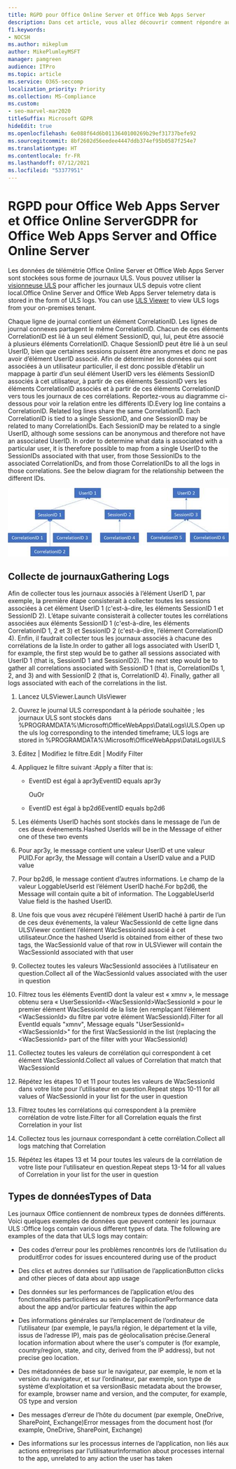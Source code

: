 ```yaml
---
title: RGPD pour Office Online Server et Office Web Apps Server
description: Dans cet article, vous allez découvrir comment répondre aux exigences du RGPD pour Office Online Server et Office Web Apps Server.
f1.keywords:
- NOCSH
ms.author: mikeplum
author: MikePlumleyMSFT
manager: pamgreen
audience: ITPro
ms.topic: article
ms.service: O365-seccomp
localization_priority: Priority
ms.collection: MS-Compliance
ms.custom:
- seo-marvel-mar2020
titleSuffix: Microsoft GDPR
hideEdit: true
ms.openlocfilehash: 6e088f64d6b0113640100269b29ef31737befe92
ms.sourcegitcommit: 8bf2602d56eedee4447ddb374ef95b0587f254e7
ms.translationtype: HT
ms.contentlocale: fr-FR
ms.lasthandoff: 07/12/2021
ms.locfileid: "53377951"
---
```

# <a name="gdpr-for-office-web-apps-server-and-office-online-server"></a><span data-ttu-id="c5e9b-103">RGPD pour Office Web Apps Server et Office Online Server</span><span class="sxs-lookup"><span data-stu-id="c5e9b-103">GDPR for Office Web Apps Server and Office Online Server</span></span>

<span data-ttu-id="c5e9b-p101">Les données de télémétrie Office Online Server et Office Web Apps Server sont stockées sous forme de journaux ULS. Vous pouvez utiliser la [visionneuse ULS](https://www.microsoft.com/download/details.aspx?id=44020) pour afficher les journaux ULS depuis votre client local.</span><span class="sxs-lookup"><span data-stu-id="c5e9b-p101">Office Online Server and Office Web Apps Server telemetry data is stored in the form of ULS logs. You can use [ULS Viewer](https://www.microsoft.com/download/details.aspx?id=44020) to view ULS logs from your on-premises tenant.</span></span>

<span data-ttu-id="c5e9b-p102">Chaque ligne de journal contient un élément CorrelationID. Les lignes de journal connexes partagent le même CorrelationID. Chacun de ces éléments CorrelationID est lié à un seul élément SessionID, qui, lui, peut être associé à plusieurs éléments CorrelationID. Chaque SessionID peut être lié à un seul UserID, bien que certaines sessions puissent être anonymes et donc ne pas avoir d’élément UserID associé. Afin de déterminer les données qui sont associées à un utilisateur particulier, il est donc possible d’établir un mappage à partir d’un seul élément UserID vers les éléments SessionID associés à cet utilisateur, à partir de ces éléments SessionID vers les éléments CorrelationID associés et à partir de ces éléments CorrelationID vers tous les journaux de ces corrélations. Reportez-vous au diagramme ci-dessous pour voir la relation entre les différents ID.</span><span class="sxs-lookup"><span data-stu-id="c5e9b-p102">Every log line contains a CorrelationID. Related log lines share the same CorrelationID. Each CorrelationID is tied to a single SessionID, and one SessionID may be related to many CorrelationIDs. Each SessionID may be related to a single UserID, although some sessions can be anonymous and therefore not have an associated UserID. In order to determine what data is associated with a particular user, it is therefore possible to map from a single UserID to the SessionIDs associated with that user, from those SessionIDs to the associated CorrelationIDs, and from those CorrelationIDs to all the logs in those correlations. See the below diagram for the relationship between the different IDs.</span></span>

![Organigramme montrant la relation entre SessionIDs et CorrelationIds](../media/gdpr-for-office-online-server-image1.jpg)

## <a name="gathering-logs"></a><span data-ttu-id="c5e9b-113">Collecte de journaux</span><span class="sxs-lookup"><span data-stu-id="c5e9b-113">Gathering Logs</span></span>

<span data-ttu-id="c5e9b-p103">Afin de collecter tous les journaux associés à l’élément UserID 1, par exemple, la première étape consisterait à collecter toutes les sessions associées à cet élément UserID 1 (c'est-à-dire, les éléments SessionID 1 et SessionID 2). L’étape suivante consisterait à collecter toutes les corrélations associées aux éléments SessionID 1 (c'est-à-dire, les éléments CorrelationID 1, 2 et 3) et SessionID 2 (c'est-à-dire, l’élément CorrelationID 4). Enfin, il faudrait collecter tous les journaux associés à chacune des corrélations de la liste.</span><span class="sxs-lookup"><span data-stu-id="c5e9b-p103">In order to gather all logs associated with UserID 1, for example, the first step would be to gather all sessions associated with UserID 1 (that is, SessionID 1 and SessionID2). The next step would be to gather all correlations associated with SessionID 1 (that is, CorrelationIDs 1, 2, and 3) and with SessionID 2 (that is, CorrelationID 4). Finally, gather all logs associated with each of the correlations in the list.</span></span>

1. <span data-ttu-id="c5e9b-117">Lancez ULSViewer.</span><span class="sxs-lookup"><span data-stu-id="c5e9b-117">Launch UlsViewer</span></span>

2. <span data-ttu-id="c5e9b-118">Ouvrez le journal ULS correspondant à la période souhaitée ; les journaux ULS sont stockés dans %PROGRAMDATA%\\Microsoft\\OfficeWebApps\\Data\\Logs\\ULS.</span><span class="sxs-lookup"><span data-stu-id="c5e9b-118">Open up the uls log corresponding to the intended timeframe; ULS logs are stored in %PROGRAMDATA%\\Microsoft\\OfficeWebApps\\Data\\Logs\\ULS</span></span>

3. <span data-ttu-id="c5e9b-119">Éditez | Modifiez le filtre.</span><span class="sxs-lookup"><span data-stu-id="c5e9b-119">Edit | Modify Filter</span></span>

4. <span data-ttu-id="c5e9b-120">Appliquez le filtre suivant :</span><span class="sxs-lookup"><span data-stu-id="c5e9b-120">Apply a filter that is:</span></span>

    - <span data-ttu-id="c5e9b-121">EventID est égal à apr3y</span><span class="sxs-lookup"><span data-stu-id="c5e9b-121">EventID equals apr3y</span></span>

      <span data-ttu-id="c5e9b-122">Ou</span><span class="sxs-lookup"><span data-stu-id="c5e9b-122">Or</span></span>

    - <span data-ttu-id="c5e9b-123">EventID est égal à bp2d6</span><span class="sxs-lookup"><span data-stu-id="c5e9b-123">EventID equals bp2d6</span></span>

5. <span data-ttu-id="c5e9b-124">Les éléments UserID hachés sont stockés dans le message de l’un de ces deux événements.</span><span class="sxs-lookup"><span data-stu-id="c5e9b-124">Hashed UserIds will be in the Message of either one of these two events</span></span>

6. <span data-ttu-id="c5e9b-125">Pour apr3y, le message contient une valeur UserID et une valeur PUID.</span><span class="sxs-lookup"><span data-stu-id="c5e9b-125">For apr3y, the Message will contain a UserID value and a PUID value</span></span>

7. <span data-ttu-id="c5e9b-p104">Pour bp2d6, le message contient d’autres informations. Le champ de la valeur LoggableUserId est l’élément UserID haché.</span><span class="sxs-lookup"><span data-stu-id="c5e9b-p104">For bp2d6, the Message will contain quite a bit of information. The LoggableUserId Value field is the hashed UserID.</span></span>

8. <span data-ttu-id="c5e9b-128">Une fois que vous avez récupéré l’élément UserID haché à partir de l’un de ces deux événements, la valeur WacSessionId de cette ligne dans ULSViewer contient l’élément WacSessionId associé à cet utilisateur.</span><span class="sxs-lookup"><span data-stu-id="c5e9b-128">Once the hashed UserId is obtained from either of these two tags, the WacSessionId value of that row in ULSViewer will contain the WacSessionId associated with that user</span></span>

9. <span data-ttu-id="c5e9b-129">Collectez toutes les valeurs WacSessionId associées à l’utilisateur en question.</span><span class="sxs-lookup"><span data-stu-id="c5e9b-129">Collect all of the WacSessionId values associated with the user in question</span></span>

10. <span data-ttu-id="c5e9b-130">Filtrez tous les éléments EventID dont la valeur est « xmnv », le message obtenu sera « UserSessionId=\<WacSessionId\>WacSessionId » pour le premier élément WacSessionId de la liste (en remplaçant l’élément \<WacSessionId\> du filtre par votre élément WacSessionId).</span><span class="sxs-lookup"><span data-stu-id="c5e9b-130">Filter for all EventId equals "xmnv", Message equals "UserSessionId=\<WacSessionId\>" for the first WacSessionId in the list (replacing the \<WacSessionId\> part of the filter with your WacSessionId)</span></span>

11. <span data-ttu-id="c5e9b-131">Collectez toutes les valeurs de corrélation qui correspondent à cet élément WacSessionId.</span><span class="sxs-lookup"><span data-stu-id="c5e9b-131">Collect all values of Correlation that match that WacSessionId</span></span>

12. <span data-ttu-id="c5e9b-132">Répétez les étapes 10 et 11 pour toutes les valeurs de WacSessionId dans votre liste pour l’utilisateur en question.</span><span class="sxs-lookup"><span data-stu-id="c5e9b-132">Repeat steps 10-11 for all values of WacSessionId in your list for the user in question</span></span>

13. <span data-ttu-id="c5e9b-133">Filtrez toutes les corrélations qui correspondent à la première corrélation de votre liste.</span><span class="sxs-lookup"><span data-stu-id="c5e9b-133">Filter for all Correlation equals the first Correlation in your list</span></span>

14. <span data-ttu-id="c5e9b-134">Collectez tous les journaux correspondant à cette corrélation.</span><span class="sxs-lookup"><span data-stu-id="c5e9b-134">Collect all logs matching that Correlation</span></span>

15. <span data-ttu-id="c5e9b-135">Répétez les étapes 13 et 14 pour toutes les valeurs de la corrélation de votre liste pour l’utilisateur en question.</span><span class="sxs-lookup"><span data-stu-id="c5e9b-135">Repeat steps 13-14 for all values of Correlation in your list for the user in question</span></span>

## <a name="types-of-data"></a><span data-ttu-id="c5e9b-136">Types de données</span><span class="sxs-lookup"><span data-stu-id="c5e9b-136">Types of Data</span></span>

<span data-ttu-id="c5e9b-p105">Les journaux Office contiennent de nombreux types de données différents. Voici quelques exemples de données que peuvent contenir les journaux ULS :</span><span class="sxs-lookup"><span data-stu-id="c5e9b-p105">Office logs contain various different types of data. The following are examples of the data that ULS logs may contain:</span></span>

- <span data-ttu-id="c5e9b-139">Des codes d’erreur pour les problèmes rencontrés lors de l’utilisation du produit</span><span class="sxs-lookup"><span data-stu-id="c5e9b-139">Error codes for issues encountered during use of the product</span></span>

- <span data-ttu-id="c5e9b-140">Des clics et autres données sur l’utilisation de l’application</span><span class="sxs-lookup"><span data-stu-id="c5e9b-140">Button clicks and other pieces of data about app usage</span></span>

- <span data-ttu-id="c5e9b-141">Des données sur les performances de l’application et/ou des fonctionnalités particulières au sein de l’application</span><span class="sxs-lookup"><span data-stu-id="c5e9b-141">Performance data about the app and/or particular features within the app</span></span>

- <span data-ttu-id="c5e9b-142">Des informations générales sur l’emplacement de l’ordinateur de l’utilisateur (par exemple, le pays/la région, le département et la ville, issus de l’adresse IP), mais pas de géolocalisation précise.</span><span class="sxs-lookup"><span data-stu-id="c5e9b-142">General location information about where the user's computer is (for example, country/region, state, and city, derived from the IP address), but not precise geo location.</span></span>

- <span data-ttu-id="c5e9b-143">Des métadonnées de base sur le navigateur, par exemple, le nom et la version du navigateur, et sur l’ordinateur, par exemple, son type de système d’exploitation et sa version</span><span class="sxs-lookup"><span data-stu-id="c5e9b-143">Basic metadata about the browser, for example, browser name and version, and the computer, for example, OS type and version</span></span>

- <span data-ttu-id="c5e9b-144">Des messages d’erreur de l’hôte du document (par exemple, OneDrive, SharePoint, Exchange)</span><span class="sxs-lookup"><span data-stu-id="c5e9b-144">Error messages from the document host (for example, OneDrive, SharePoint, Exchange)</span></span>

- <span data-ttu-id="c5e9b-145">Des informations sur les processus internes de l’application, non liés aux actions entreprises par l’utilisateur</span><span class="sxs-lookup"><span data-stu-id="c5e9b-145">Information about processes internal to the app, unrelated to any action the user has taken</span></span>
